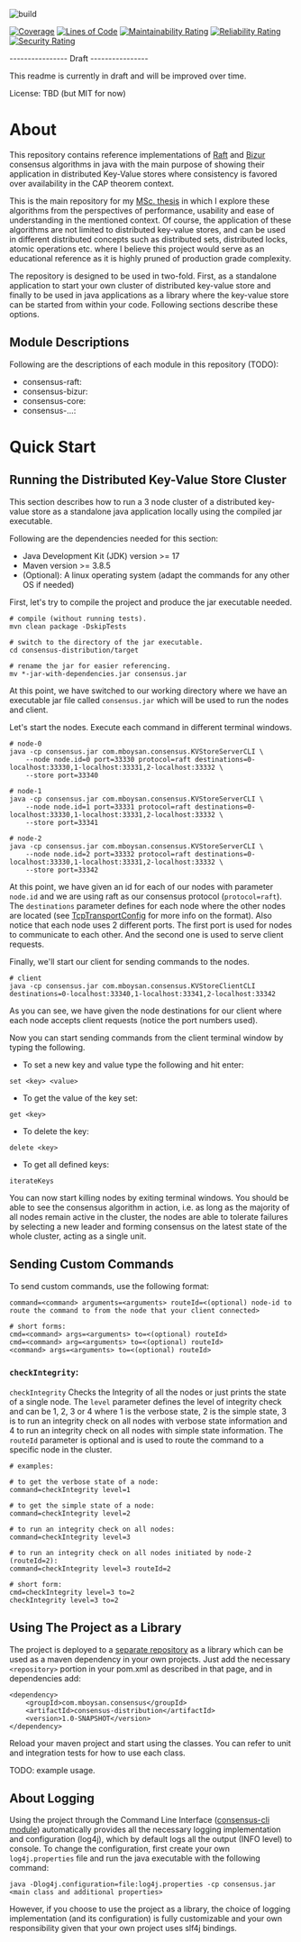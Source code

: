 ![build](https://github.com/mboysan/consensus/actions/workflows/build.yml/badge.svg)

[![Coverage](https://sonarcloud.io/api/project_badges/measure?project=mboysan_consensus&metric=coverage)](https://sonarcloud.io/summary/new_code?id=mboysan_consensus)
[![Lines of Code](https://sonarcloud.io/api/project_badges/measure?project=mboysan_consensus&metric=ncloc)](https://sonarcloud.io/summary/new_code?id=mboysan_consensus)
[![Maintainability Rating](https://sonarcloud.io/api/project_badges/measure?project=mboysan_consensus&metric=sqale_rating)](https://sonarcloud.io/summary/new_code?id=mboysan_consensus)
[![Reliability Rating](https://sonarcloud.io/api/project_badges/measure?project=mboysan_consensus&metric=reliability_rating)](https://sonarcloud.io/summary/new_code?id=mboysan_consensus)
[![Security Rating](https://sonarcloud.io/api/project_badges/measure?project=mboysan_consensus&metric=security_rating)](https://sonarcloud.io/summary/new_code?id=mboysan_consensus)

---------------- Draft ----------------

This readme is currently in draft and will be improved over time.

License: TBD (but MIT for now)

# About

This repository contains reference implementations of [Raft](https://raft.github.io/raft.pdf) and [Bizur](https://arxiv.org/pdf/1702.04242.pdf)
consensus algorithms in java with the main purpose of showing their application in distributed Key-Value stores
where consistency is favored over availability in the CAP theorem context.

This is the main repository for my [MSc. thesis](TODO://attach_relevant_papers) 
in which I explore these algorithms from the perspectives of performance, usability and ease of understanding in the 
mentioned context. Of course, the application of these algorithms are not limited to distributed key-value stores, and 
can be used in different distributed concepts such as distributed sets, distributed locks, atomic operations etc. where 
I believe this project would serve as an educational reference as it is highly pruned of production grade complexity.

The repository is designed to be used in two-fold. First, as a standalone application to start your own cluster of
distributed key-value store and finally to be used in java applications as a library where the key-value store can
be started from within your code. Following sections describe these options.

## Module Descriptions

Following are the descriptions of each module in this repository (TODO):
- consensus-raft:
- consensus-bizur:
- consensus-core:
- consensus-...:

# Quick Start

## Running the Distributed Key-Value Store Cluster

This section describes how to run a 3 node cluster of a distributed key-value store as a standalone java application
locally using the compiled jar executable.

Following are the dependencies needed for this section:
- Java Development Kit (JDK) version >= 17
- Maven version >= 3.8.5
- (Optional): A linux operating system (adapt the commands for any other OS if needed)

First, let's try to compile the project and produce the jar executable needed.
```
# compile (without running tests).
mvn clean package -DskipTests

# switch to the directory of the jar executable.
cd consensus-distribution/target

# rename the jar for easier referencing.
mv *-jar-with-dependencies.jar consensus.jar
```
At this point, we have switched to our working directory where we have an executable jar file called `consensus.jar` 
which will be used to run the nodes and client.

Let's start the nodes. Execute each command in different terminal windows.

```
# node-0
java -cp consensus.jar com.mboysan.consensus.KVStoreServerCLI \
    --node node.id=0 port=33330 protocol=raft destinations=0-localhost:33330,1-localhost:33331,2-localhost:33332 \
    --store port=33340

# node-1
java -cp consensus.jar com.mboysan.consensus.KVStoreServerCLI \
    --node node.id=1 port=33331 protocol=raft destinations=0-localhost:33330,1-localhost:33331,2-localhost:33332 \
    --store port=33341

# node-2
java -cp consensus.jar com.mboysan.consensus.KVStoreServerCLI \
    --node node.id=2 port=33332 protocol=raft destinations=0-localhost:33330,1-localhost:33331,2-localhost:33332 \
    --store port=33342
```
At this point, we have given an id for each of our nodes with parameter `node.id` and we are using raft as our consensus
protocol (`protocol=raft`). The `destinations` parameter defines for each node where the other nodes are located
(see [TcpTransportConfig](./consensus-network/src/main/java/com/mboysan/consensus/configuration/TcpTransportConfig.java)
for more info on the format). Also notice that each node uses 2 different ports. The first port is used for nodes to 
communicate to each other. And the second one is used to serve client requests.

Finally, we'll start our client for sending commands to the nodes.

```
# client
java -cp consensus.jar com.mboysan.consensus.KVStoreClientCLI destinations=0-localhost:33340,1-localhost:33341,2-localhost:33342
```
As you can see, we have given the node destinations for our client where each node accepts client requests (notice the
port numbers used).

Now you can start sending commands from the client terminal window by typing the following.
- To set a new key and value type the following and hit enter:
```
set <key> <value>
```
- To get the value of the key set:
```
get <key>
```
- To delete the key:
```
delete <key>
```
- To get all defined keys:
```
iterateKeys
```

You can now start killing nodes by exiting terminal windows. You should be able to see the consensus algorithm
in action, i.e. as long as the majority of all nodes remain active in the cluster, the nodes are able to tolerate
failures by selecting a new leader and forming consensus on the latest state of the whole cluster, acting as a single 
unit.

## Sending Custom Commands

To send custom commands, use the following format:
```
command=<command> arguments=<arguments> routeId=<(optional) node-id to route the command to from the node that your client connected>

# short forms:
cmd=<command> args=<arguments> to=<(optional) routeId>
cmd=<command> arg=<arguments> to=<(optional) routeId>
<command> args=<arguments> to=<(optional) routeId>
```

### `checkIntegrity`:
`checkIntegrity` Checks the Integrity of all the nodes or just prints the state of a single node.
The `level` parameter defines the level of integrity check and can be 1, 2, 3 or 4
where 1 is the verbose state, 2 is the simple state, 3 is to run an integrity check on all nodes with verbose state 
information and 4 to run an integrity check on all nodes with simple state information.
The `routeId` parameter is optional and is used to route the command to a specific node in the cluster.

```
# examples:

# to get the verbose state of a node:
command=checkIntegrity level=1

# to get the simple state of a node:
command=checkIntegrity level=2

# to run an integrity check on all nodes:
command=checkIntegrity level=3

# to run an integrity check on all nodes initiated by node-2 (routeId=2):
command=checkIntegrity level=3 routeId=2

# short form:
cmd=checkIntegrity level=3 to=2
checkIntegrity level=3 to=2
```

## Using The Project as a Library

The project is deployed to a [separate repository](https://github.com/mboysan/mvn-repo) as a library which can be 
used as a maven dependency in your own projects. Just add the necessary `<repository>` portion in your pom.xml
as described in that page, and in dependencies add:
```
<dependency>
    <groupId>com.mboysan.consensus</groupId>
    <artifactId>consensus-distribution</artifactId>
    <version>1.0-SNAPSHOT</version>
</dependency>
```
Reload your maven project and start using the classes. You can refer to unit and integration tests for how to use
each class.

TODO: example usage.

## About Logging

Using the project through the Command Line Interface ([consensus-cli module](consensus-cli)) automatically provides all
the necessary logging implementation and configuration (log4j), which by default logs all the output (INFO level) 
to console. To change the configuration, first create your own `log4j.properties` file and run the java executable 
with the following command:

```
java -Dlog4j.configuration=file:log4j.properties -cp consensus.jar <main class and additional properties>
```

However, if you choose to use the project as a library, the choice of logging implementation (and its configuration) is 
fully customizable and your own responsibility given that your own project uses slf4j bindings.
